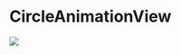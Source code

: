 # CircleAnimationView

![](https://raw.githubusercontent.com/cocoa-chen/CircleAnimationView/master/screenshot.gif)